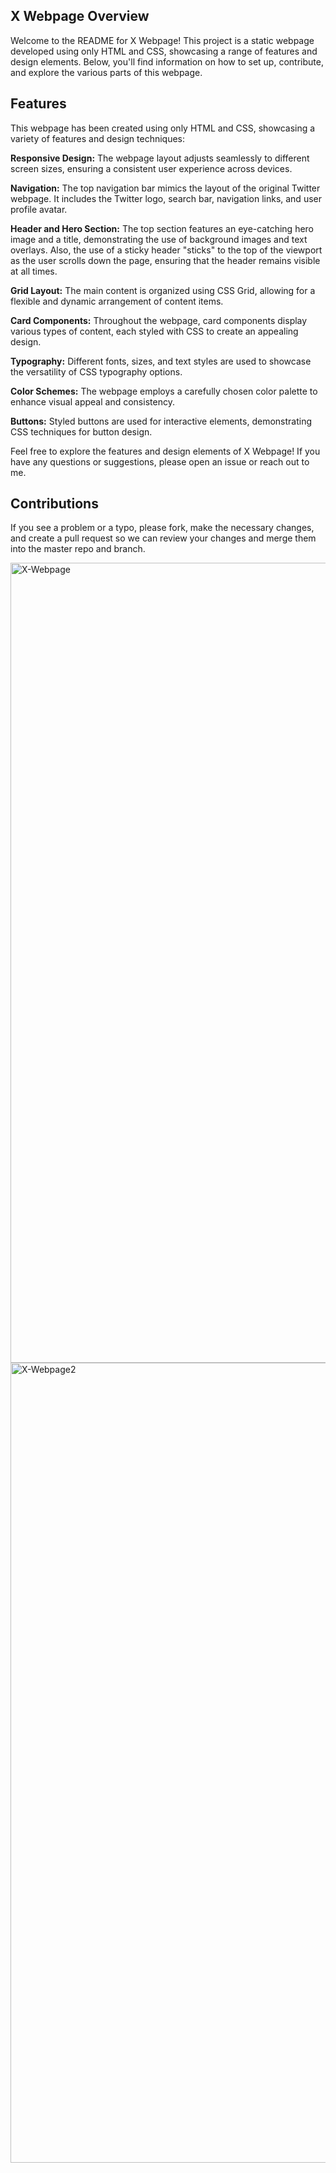 ## **X Webpage Overview**

Welcome to the README for X Webpage! This project is a static webpage developed using only HTML and CSS, showcasing a range of features and design elements. Below, you'll find information on how to set up, contribute, and explore the various parts of this webpage.
## Features
This webpage has been created using only HTML and CSS, showcasing a variety of features and design techniques:

**Responsive Design:** The webpage layout adjusts seamlessly to different screen sizes, ensuring a consistent user experience across devices.

**Navigation:** The top navigation bar mimics the layout of the original Twitter webpage. It includes the Twitter logo, search bar, navigation links, and user profile avatar.

**Header and Hero Section:** The top section features an eye-catching hero image and a title, demonstrating the use of background images and text overlays. Also, the use of a sticky header "sticks" to the top of the viewport as the user scrolls down the page, ensuring that the header remains visible at all times. 

**Grid Layout:** The main content is organized using CSS Grid, allowing for a flexible and dynamic arrangement of content items.

**Card Components:** Throughout the webpage, card components display various types of content, each styled with CSS to create an appealing design.

**Typography:** Different fonts, sizes, and text styles are used to showcase the versatility of CSS typography options.

**Color Schemes:** The webpage employs a carefully chosen color palette to enhance visual appeal and consistency.

**Buttons:** Styled buttons are used for interactive elements, demonstrating CSS techniques for button design.

Feel free to explore the features and design elements of X Webpage! If you have any questions or suggestions, please open an issue or reach out to me.

## Contributions 

If you see a problem or a typo, please fork, make the necessary changes, and create a pull request so we can review your changes and merge them into the master repo and branch.

<img width="1280" alt="X-Webpage" src="https://github.com/Hassan-318/X-Tutorial/assets/142814682/2e2dc9f5-08be-45bf-b608-11c85493ea77">
<img width="1280" alt="X-Webpage2" src="https://github.com/Hassan-318/X-Tutorial/assets/142814682/bfd88c03-6d1c-46e6-95fc-ea28d5dac78f">

